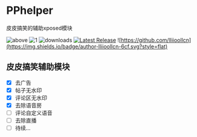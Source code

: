 # PPhelper
皮皮搞笑的辅助xposed模块

![above](https://img.shields.io/badge/Android-7.0%20or%20above-brightgreen.svg)
![1](https://img.shields.io/github/stars/lliioollcn/PPHelper)
![downloads](https://img.shields.io/github/downloads/Xposed-Modules-Repo/cn.xihan.qdds/total)
[![Latest Release](https://img.shields.io/github/release/Xposed-Modules-Repo/cn.xihan.qdds.svg)](../../releases)
![https://github.com/lliioollcn](https://img.shields.io/badge/author-lliioollcn-6cf.svg?style=flat)



## 皮皮搞笑辅助模块
- [x] 去广告
- [x] 帖子无水印
- [x] 评论区无水印
- [x] 去除语音房
- [ ] 评论自定义语音
- [ ] 去除直播
- [ ] 待续...